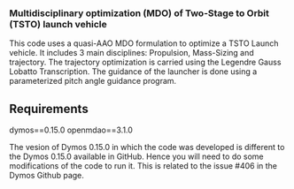 ### Multidisciplinary optimization (MDO) of Two-Stage to Orbit (TSTO) launch vehicle

This code uses a quasi-AAO MDO formulation to optimize a TSTO Launch vehicle.
It includes 3 main disciplines: Propulsion, Mass-Sizing and trajectory.
The trajectory optimization is carried using the Legendre Gauss Lobatto Transcription.
The guidance of the launcher is done using a parameterized pitch angle guidance program.

## Requirements
dymos==0.15.0
openmdao==3.1.0

The vesion of Dymos 0.15.0 in which the code was developed is different to the Dymos 0.15.0 available in GitHub.
Hence you will need to do some modifications of the code to run it. This is related to the issue #406 in the Dymos Github page.
